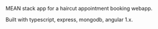 MEAN stack app for a haircut appointment booking webapp.

Built with typescript, express, mongodb, angular 1.x.
